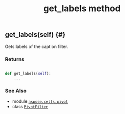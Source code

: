 ﻿---
title: get_labels method
second_title: Aspose.Cells for Python via .NET API References
description: 
type: docs
weight: 30
url: /aspose.cells.pivot/pivotfilter/get_labels/
is_root: false
---

## get_labels(self) {#}

Gets labels of the caption filter.


### Returns 





```python

def get_labels(self):
    ...
```





### See Also
* module [`aspose.cells.pivot`](../../)
* class [`PivotFilter`](/cells/python-net/aspose.cells.pivot/pivotfilter)
